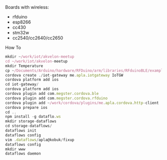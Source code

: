 Boards with wireless:

 * rfduino
 * esp8266
 * cc430
 * stm32w
 * cc2540/cc2640/cc2650
 


How To

``` javascript
mkdir ~/work/iot/akvelon-meetup
cd ~/work/iot/akvelon-meetup
mkdir Temperature
cp ~/Documents/Arduino/hardware/RFDuino/arm/libraries/RFduinoBLE/examples/Temperature/Temperatute.ino Temperature
cordova create ./iot-gateway me.apla.iotgateway IoTGW
cordova platform add ios
cd iot-gateway/
cordova platform add ios
cordova plugin add com.megster.cordova.ble
cordova plugin add com.megster.cordova.rfduino
cordova plugin add ~/work/cordova/plugins/me.apla.cordova.http-client
cordova prepare ios
cd ..
npm install -g dataflo.ws
mkdir storage-dataflows
cd storage-dataflows/
dataflows init
dataflows config
vim .dataflows/apla@kobuk/fixup
dataflows config
mkdir www
dataflows daemon

```

